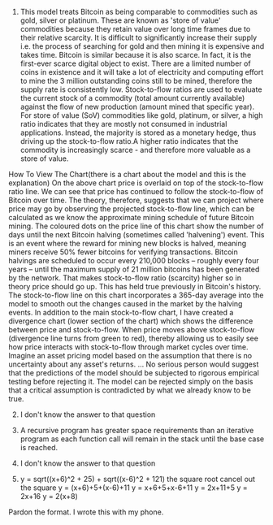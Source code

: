 
1. This model treats Bitcoin as being comparable to commodities such as gold, silver or platinum. These are known as 'store of value' commodities because they retain value over long time frames due to their relative scarcity. It is difficult to significantly increase their supply i.e. the process of searching for gold and then mining it is expensive and takes time. Bitcoin is similar because it is also scarce. In fact, it is the first-ever scarce digital object to exist. There are a limited number of coins in existence and it will take a lot of electricity and computing effort to mine the 3 million outstanding coins still to be mined, therefore the supply rate is consistently low.
Stock-to-flow ratios are used to evaluate the current stock of a commodity (total amount currently available) against the flow of new production (amount mined that specific year). For store of value (SoV) commodities like gold, platinum, or silver, a high ratio indicates that they are mostly not consumed in industrial applications. Instead, the majority is stored as a monetary hedge, thus driving up the stock-to-flow ratio.A higher ratio indicates that the commodity is increasingly scarce - and therefore more valuable as a store of value.

How To View The Chart(there is a chart about the model and this is the explanation) 
On the above chart price is overlaid on top of the stock-to-flow ratio line. We can see that price has continued to follow the stock-to-flow of Bitcoin over time. The theory, therefore, suggests that we can project where price may go by observing the projected stock-to-flow line, which can be calculated as we know the approximate mining schedule of future Bitcoin mining.
The coloured dots on the price line of this chart show the number of days until the next Bitcoin halving (sometimes called 'halvening') event. This is an event where the reward for mining new blocks is halved, meaning miners receive 50% fewer bitcoins for verifying transactions. Bitcoin halvings are scheduled to occur every 210,000 blocks – roughly every four years – until the maximum supply of 21 million bitcoins has been generated by the network. That makes stock-to-flow ratio (scarcity) higher so in theory price should go up. This has held true previously in Bitcoin's history.
The stock-to-flow line on this chart incorporates a 365-day average into the model to smooth out the changes caused in the market by the halving events.
In addition to the main stock-to-flow chart, I have created a divergence chart (lower section of the chart) which shows the difference between price and stock-to-flow. When price moves above stock-to-flow (divergence line turns from green to red), thereby allowing us to easily see how price interacts with stock-to-flow through market cycles over time.
Imagine an asset pricing model based on the assumption that there is no uncertainty about any asset's returns. … No serious person would suggest that the predictions of the model should be subjected to rigorous empirical testing before rejecting it. The model can be rejected simply on the basis that a critical assumption is contradicted by what we already know to be true.

2. I don't know the answer to that question 

3. A recursive program has greater space requirements than an iterative program as each function call will remain in the stack until the base case is reached.
4.  I don't know the answer to that question 
5. y = sqrt((x+6)^2 + 25) + sqrt((x-6)^2 + 121)
   the square root cancel out the square
   y = (x+6)+5+(x-6)+11
   y = x+6+5+x-6+11
   y = 2x+11+5
   y = 2x+16
   y = 2(x+8)

Pardon the format. I wrote this with my phone. 
